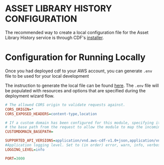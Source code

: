 # ASSET LIBRARY HISTORY CONFIGURATION

The recommended way to create a local configuration file for the Asset Library History service is through CDF's [installer](../../installer/README.md#deployment-using-wizard).

# Configuration for Running Locally

Once you had deployed cdf to your AWS account, you can generate `.env` file to be used for your local development

The instruction to generate the local file can be found [here](../../installer/README.md#local-development). The `.env` file will be populated with resources and options that are specified during the deployment wizard flow.

```ini
# The allowed CORS origin to validate requests against.
CORS_ORIGIN=*
CORS_EXPOSED_HEADERS=content-type,location

# If a custom domain has been configured for this module, specifying its base path here will remove
# the base path from the request to allow the module to map the incoming request to the correct lambda handler
CUSTOMDOMAIN_BASEPATH=

SUPPORTED_API_VERSIONS=application/vnd.aws-cdf-v1.0+json,application/vnd.aws-cdf-v2.0+json
#Application logging level. Set to (in order) error, warn, info, verbose, debug  or silly.
LOGGING_LEVEL=info

PORT=3000
```
